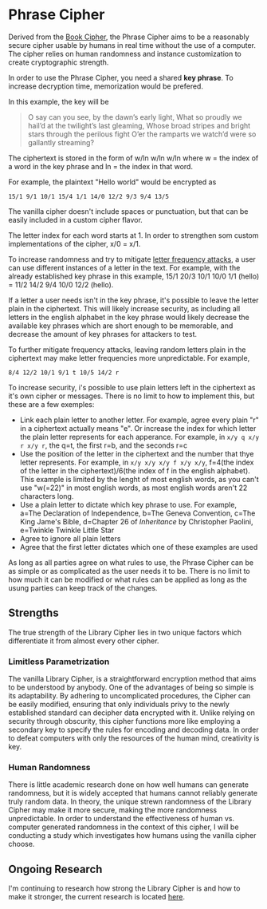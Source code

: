 # Phrase Cipher
Derived from the [Book Cipher](https://wikipedia.org/wiki/Book_cipher), the Phrase Cipher aims to be a reasonably secure cipher usable by humans in real time without the use of a computer. The cipher relies on human randomness and instance customization to create cryptographic strength.

In order to use the Phrase Cipher, you need a shared **key phrase**. To increase decryption time, memorization would be prefered. 

In this example, the key will be 

>O say can you see, by the dawn’s early light,
>What so proudly we hail’d at the twilight’s last gleaming,
>Whose broad stripes and bright stars through the perilous fight
>O’er the ramparts we watch’d were so gallantly streaming?

The ciphertext is stored in the form of w/ln w/ln w/ln where w = the index of a word in the key phrase and ln = the index in that word.

For example, the plaintext "Hello world" would be encrypted as
```
15/1 9/1 10/1 15/4 1/1 14/0 12/2 9/3 9/4 13/5
```
The vanilla cipher doesn't include spaces or punctuation, but that can be easily included in a custom cipher flavor. 

The letter index for each word starts at 1. In order to strengthen som custom implementations of the cipher, x/0 = x/1.

To increase randomness and try to mitigate [letter frequency attacks](https://en.wikipedia.org/wiki/Frequency_analysis), a user can use different instances of a letter in the text. For example, with the already established key phrase in this example, 15/1 20/3 10/1 10/0 1/1 (hello) = 11/2 14/2 9/4 10/0 12/2 (hello).

If a letter a user needs isn't in the key phrase, it's possible to leave the letter plain in the ciphertext. This will likely increase security, as including all letters in the english alphabet in the key phrase would likely decrease the available key phrases which are short enough to be memorable, and decrease the amount of key phrases for attackers to test. 

To further mitigate frequency attacks, leaving random letters plain in the ciphertext may make letter frequencies more unpredictable. For example, 
```
8/4 12/2 10/1 9/1 t 10/5 14/2 r
```
To increase security, i's possible to use plain letters left in the ciphertext as it's own cipher or messages. There is no limit to how to implement this, but these are a few exemples:
- Link each plain letter to another letter. For example, agree every plain "r" in a ciphertext actually means "e". Or increase the index for which letter the plain letter represents for each apperance. For example, in ```x/y q x/y r x/y r```, the q=t, the first r=b, and the seconds r=c
- Use the position of the letter in the ciphertext and the number that thye letter represents. For example, in ```x/y x/y x/y f x/y x/y```, f=4(the index of the letter in the ciphertext)/6(the index of f in the english alphabet). This example is limited by the lenght of most english words, as you can't use "w(=22)" in most english words, as most english words aren't 22 characters long.
- Use a plain letter to dictate which key phrase to use. For example, a=The Declaration of Independence, b=The Geneva Convention, c=The King Jame's Bible, d=Chapter 26 of *Inheritance* by Christopher Paolini, e=Twinkle Twinkle Little Star
- Agree to ignore all plain letters
- Agree that the first letter dictates which one of these examples are used

As long as all parties agree on what rules to use, the Phrase Cipher can be as simple or as complicated as the user needs it to be. There is no limit to how much it can be modified or what rules can be applied as long as the usung parties can keep track of the changes.

## Strengths

The true strength of the Library Cipher lies in two unique factors which differentiate it from almost every other cipher. 

### Limitless Parametrization

The vanilla Library Cipher, is a straightforward encryption method that aims to be understood by anybody. One of the advantages of being so simple is its adaptability. By adhering to uncomplicated procedures, the Cipher can be easily modified, ensuring that only individuals privy to the newly established standard can decipher data encrypted with it. Unlike relying on security through obscurity, this cipher functions more like employing a secondary key to specify the rules for encoding and decoding data. In order to defeat computers with only the resources of the human mind, creativity is key. 

### Human Randomness

There is little academic research done on how well humans can generate randomness, but it is widely accepted that humans cannot reliably generate truly random data. In theory, the unique strewn randomness of the Library Cipher may make it more secure, making the more randomness unpredictable. In order to understand the effectiveness of human vs. computer generated randomness in the context of this cipher, I will be conducting a study which investigates how humans using the vanilla cipher choose. 

## Ongoing Research

I'm continuing to research how strong the Library Cipher is and how to make it stronger, the current research is located [here](OnGoingResearch.md).